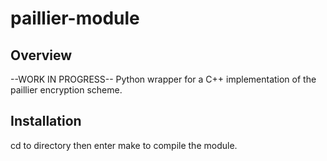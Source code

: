 # paillier-module

## Overview
--WORK IN PROGRESS--
Python wrapper for a C++ implementation of the paillier encryption scheme.

## Installation

cd to directory then enter make to compile the module.


